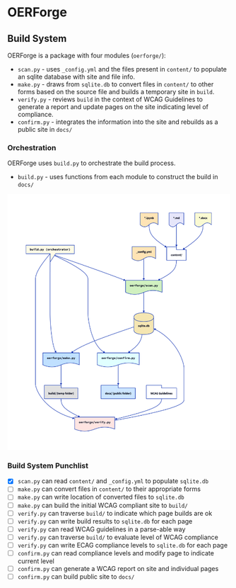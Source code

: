 # OERForge

## Build System

OERForge is a package with four modules (`oerforge/`):
- `scan.py` - uses `_config.yml` and the files present in `content/` to populate an sqlite database with site and file info.
- `make.py` - draws from `sqlite.db` to convert files in `content/` to other forms based on the source file and builds a temporary site in `build`.
- `verify.py` - reviews `build` in the context of WCAG Guidelines to generate a report and update pages on the site indicating level of compliance.
- `confirm.py` - integrates the information into the site and rebuilds as a public site in `docs/`

### Orchestration

OERForge uses `build.py` to orchestrate the build process.
- `build.py` - uses functions from each module to construct the build in `docs/`

<img src="documentation/img/overview.png" alt="Overview of the OERForge Build Process" width="600">

### Build System Punchlist

- [X] `scan.py` can read `content/` and `_config.yml` to populate `sqlite.db`
- [ ] `make.py` can convert files in `content/` to their appropriate forms
- [ ] `make.py` can write location of converted files to `sqlite.db`
- [ ] `make.py` can build the initial WCAG compliant site to `build/`
- [ ] `verify.py` can traverse `build/` to indicate which page builds are ok
- [ ] `verify.py` can write build results to `sqlite.db` for each page
- [ ] `verify.py` can read WCAG guidelines in a parse-able way
- [ ] `verify.py` can traverse `build/` to evaluate level of WCAG compliance
- [ ] `verify.py` can write ECAG compliance levels to `sqlite.db` for each page
- [ ] `confirm.py` can read compliance levels and modify page to indicate current level
- [ ] `confirm.py` can generate a WCAG report on site and individual pages
- [ ] `confirm.py` can build public site to `docs/`